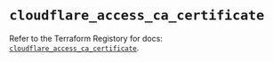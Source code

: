 # `cloudflare_access_ca_certificate`

Refer to the Terraform Registory for docs: [`cloudflare_access_ca_certificate`](https://www.terraform.io/docs/providers/cloudflare/r/access_ca_certificate).
